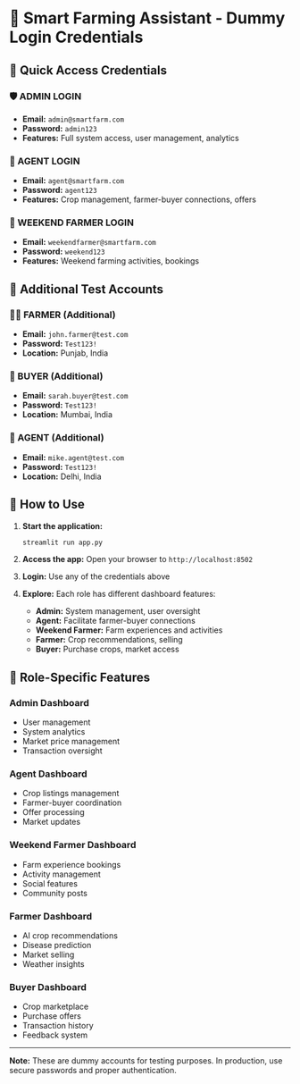 # 🌾 Smart Farming Assistant - Dummy Login Credentials

## 🔑 Quick Access Credentials

### 🛡️ ADMIN LOGIN
- **Email:** `admin@smartfarm.com`
- **Password:** `admin123`
- **Features:** Full system access, user management, analytics

### 🤝 AGENT LOGIN
- **Email:** `agent@smartfarm.com`
- **Password:** `agent123`
- **Features:** Crop management, farmer-buyer connections, offers

### 🌾 WEEKEND FARMER LOGIN
- **Email:** `weekendfarmer@smartfarm.com`
- **Password:** `weekend123`
- **Features:** Weekend farming activities, bookings

## 🧪 Additional Test Accounts

### 👨‍🌾 FARMER (Additional)
- **Email:** `john.farmer@test.com`
- **Password:** `Test123!`
- **Location:** Punjab, India

### 🛒 BUYER (Additional)
- **Email:** `sarah.buyer@test.com`
- **Password:** `Test123!`
- **Location:** Mumbai, India

### 🤝 AGENT (Additional)
- **Email:** `mike.agent@test.com`
- **Password:** `Test123!`
- **Location:** Delhi, India

## 🚀 How to Use

1. **Start the application:**
   ```bash
   streamlit run app.py
   ```

2. **Access the app:** Open your browser to `http://localhost:8502`

3. **Login:** Use any of the credentials above

4. **Explore:** Each role has different dashboard features:
   - **Admin:** System management, user oversight
   - **Agent:** Facilitate farmer-buyer connections
   - **Weekend Farmer:** Farm experiences and activities
   - **Farmer:** Crop recommendations, selling
   - **Buyer:** Purchase crops, market access

## 📱 Role-Specific Features

### Admin Dashboard
- User management
- System analytics
- Market price management
- Transaction oversight

### Agent Dashboard  
- Crop listings management
- Farmer-buyer coordination
- Offer processing
- Market updates

### Weekend Farmer Dashboard
- Farm experience bookings
- Activity management
- Social features
- Community posts

### Farmer Dashboard
- AI crop recommendations
- Disease prediction
- Market selling
- Weather insights

### Buyer Dashboard
- Crop marketplace
- Purchase offers
- Transaction history
- Feedback system

---

**Note:** These are dummy accounts for testing purposes. In production, use secure passwords and proper authentication.
